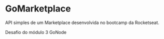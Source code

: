 # GoMarketplace
API simples de um Marketplace desenvolvida no bootcamp da Rocketseat.

Desafio do módulo 3 GoNode

